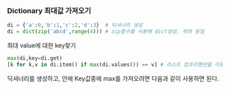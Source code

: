 ### Dictionary 최대값 가져오기

~~~python
di = {'a':0,'b':1,'c':2,'d':3}  # 딕셔너리 생성
di = dict(zip('abcd',range(4))) # zip함수를 사용해 dict생성, 위와 동일
~~~

최대 value에 대한 key찾기

~~~python
max(di,key=di.get)
[k for k,v in di.item() if max(di.values()) == v] # 리스트 컴프리핸션을 이용
~~~

딕셔너리를 생성하고, 안에 Key값중에 max를 가져오려면 다음과 같이 사용하면 된다. 